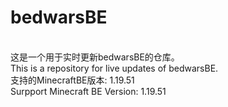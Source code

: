 # bedwarsBE
<br/>这是一个用于实时更新bedwarsBE的仓库。
<br/>This is a repository for live updates of bedwarsBE.
<br/></n>支持的MinecraftBE版本: 1.19.51
<br/>Surpport Minecraft BE Version: 1.19.51
